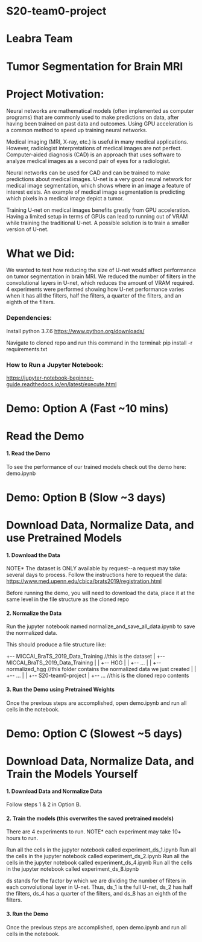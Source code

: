 # S20-team0-project

# Leabra Team
# Tumor Segmentation for Brain MRI
#
# Project Motivation:
Neural networks are mathematical models (often implemented as computer programs) that are  commonly used to make predictions on data, after having been trained on past data and outcomes. Using GPU acceleration is a common method to speed up training neural networks.

Medical imaging (MRI, X-ray, etc.) is useful in many medical applications. However, radiologist interpretations of medical images are not perfect. Computer-aided diagnosis (CAD) is an approach that uses software to analyze medical images as a second pair of eyes for a radiologist.

Neural networks can be used for CAD and can be trained to make predictions about medical images. U-net is a very good neural network for medical image segmentation, which shows where in an image a feature of interest exists. An example of medical image segmentation is predicting which pixels in a medical image depict a tumor.  

Training U-net on medical images benefits greatly from GPU acceleration. Having a limited setup in terms of GPUs can lead to running out of VRAM while training the traditional U-net.  A possible solution is to train a smaller version of U-net.

# What we Did:
We wanted to test how reducing the size of U-net would affect performance on tumor segmentation in brain MRI. We reduced the number of filters in the convolutional layers in U-net, which reduces the amount of VRAM required. 4 experiments were performed showing how U-net performance varies when it has all the filters, half the filters, a quarter of the filters, and an eighth of the filters. 

### Dependencies:
Install python 3.7.6 https://www.python.org/downloads/ 

Navigate to cloned repo and run this command in the terminal:
pip install -r requirements.txt


### How to Run a Jupyter Notebook:
https://jupyter-notebook-beginner-guide.readthedocs.io/en/latest/execute.html


# Demo: Option A    (Fast ~10 mins)
# Read the Demo 

#### 1. Read the Demo
To see the performance of our trained models check out the demo here:
demo.ipynb

# Demo: Option B    (Slow ~3 days)
# Download Data, Normalize Data, and use Pretrained Models

#### 1. Download the Data
NOTE* The dataset is ONLY available by request--a request may take several days to process. Follow the instructions here to request the data: https://www.med.upenn.edu/cbica/brats2019/registration.html 

Before running the demo, you will need to download the data, place it at the same level in the file structure as the cloned repo

#### 2. Normalize the Data
Run the jupyter notebook named normalize_and_save_all_data.ipynb to save the normalized data.

This should produce a file structure like:

+-- MICCAI_BraTS_2019_Data_Training     //this is the dataset
|    +-- MICCAI_BraTS_2019_Data_Training
|    |     +-- HGG
|    |     +-- …
|    |     +-- normalized_hgg  //this folder contains the normalized data we just created
|    |     +-- ...
|
|
+-- S20-team0-project
|    +-- … //this is the cloned repo contents

#### 3. Run the Demo using Pretrained Weights
Once the previous steps are accomplished, open demo.ipynb and run all cells in the notebook.

# Demo: Option C     (Slowest ~5 days) 
# Download Data, Normalize Data, and Train the Models Yourself


#### 1. Download Data and Normalize Data
Follow steps 1 & 2 in Option B.

#### 2. Train the models  (this overwrites the saved pretrained models)

There are 4 experiments to run.
NOTE* each experiment may take 10+ hours to run.

Run all the cells in the jupyter notebook called experiment_ds_1.ipynb
Run all the cells in the jupyter notebook called experiment_ds_2.ipynb
Run all the cells in the jupyter notebook called experiment_ds_4.ipynb
Run all the cells in the jupyter notebook called experiment_ds_8.ipynb

ds stands for the factor by which we are dividing the number of filters in each convolutional layer in U-net. Thus, ds_1 is the full U-net, ds_2 has half the filters, ds_4 has a quarter of the filters, and ds_8 has an eighth of the filters.

#### 3. Run the Demo
Once the previous steps are accomplished, open demo.ipynb and run all cells in the notebook.
